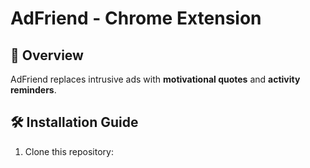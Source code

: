 # AdFriend - Chrome Extension

## 🚀 Overview
AdFriend replaces intrusive ads with **motivational quotes** and **activity reminders**.

## 🛠️ Installation Guide
1. Clone this repository:  

